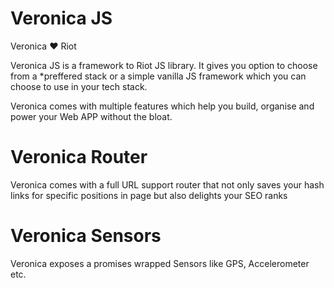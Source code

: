 # Veronica JS
Veronica ❤ Riot

Veronica JS is a framework to Riot JS library.
It gives you option to choose from a *preffered stack or a simple vanilla JS framework which you can choose to use in your tech stack.

Veronica comes with multiple features which help you build, organise and power your Web APP without the bloat.

# Veronica Router
Veronica comes with a full URL support router that not only saves your hash links for specific positions in page but also delights your SEO ranks

# Veronica Sensors
Veronica exposes a promises wrapped Sensors like GPS, Accelerometer etc.
